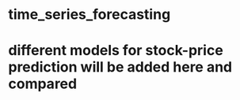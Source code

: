 # time_series_forecasting
# different models for stock-price prediction will be added here and compared
